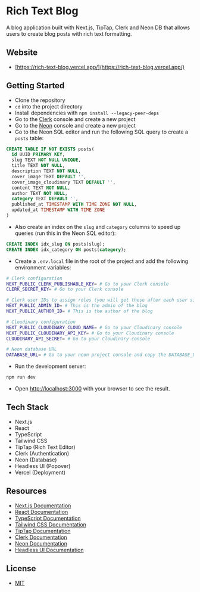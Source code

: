 # Rich Text Blog

A blog application built with Next.js, TipTap, Clerk and Neon DB that allows users to create blog posts with rich text formatting.

## Website

- [https://rich-text-blog.vercel.app/](https://rich-text-blog.vercel.app/)

## Getting Started

- Clone the repository
- `cd` into the project directory
- Install dependencies with `npm install --legacy-peer-deps`
- Go to the [Clerk](https://clerk.dev) console and create a new project
- Go to the [Neon](https://console.neon.tech/app/projects) console and create a new project
- Go to the Neon SQL editor and run the following SQL query to create a `posts` table:

```sql
CREATE TABLE IF NOT EXISTS posts(
  id UUID PRIMARY KEY,
  slug TEXT NOT NULL UNIQUE,
  title TEXT NOT NULL,
  description TEXT NOT NULL,
  cover_image TEXT DEFAULT '',
  cover_image_cloudinary TEXT DEFAULT '',
  content TEXT NOT NULL,
  author TEXT NOT NULL,
  category TEXT DEFAULT '',
  published_at TIMESTAMP WITH TIME ZONE NOT NULL,
  updated_at TIMESTAMP WITH TIME ZONE
)
```

- Also create an index on the `slug` and `category` columns to speed up queries (run this in the Neon SQL editor):

```sql
CREATE INDEX idx_slug ON posts(slug);
CREATE INDEX idx_category ON posts(category);
```

- Create a `.env.local` file in the root of the project and add the following environment variables:

```bash
# Clerk configuration
NEXT_PUBLIC_CLERK_PUBLISHABLE_KEY= # Go to your Clerk console
CLERK_SECRET_KEY= # Go to your Clerk console

# Clerk user IDs to assign roles (you will get these after each user signs up)
NEXT_PUBLIC_ADMIN_ID= # This is the admin of the blog
NEXT_PUBLIC_AUTHOR_ID= # This is the author of the blog

# Cloudinary configuration
NEXT_PUBLIC_CLOUDINARY_CLOUD_NAME= # Go to your Cloudinary console
NEXT_PUBLIC_CLOUDINARY_API_KEY= # Go to your Cloudinary console
CLOUDINARY_API_SECRET= # Go to your Cloudinary console

# Neon database URL
DATABASE_URL= # Go to your neon project console and copy the DATABASE_URL
```

- Run the development server:

```bash
npm run dev
```

- Open [http://localhost:3000](http://localhost:3000) with your browser to see the result.

## Tech Stack

- Next.js
- React
- TypeScript
- Tailwind CSS
- TipTap (Rich Text Editor)
- Clerk (Authentication)
- Neon (Database)
- Headless UI (Popover)
- Vercel (Deployment)

## Resources

- [Next.js Documentation](https://nextjs.org/docs)
- [React Documentation](https://react.dev/)
- [TypeScript Documentation](https://www.typescriptlang.org/docs/)
- [Tailwind CSS Documentation](https://tailwindcss.com/docs)
- [TipTap Documentation](https://www.tiptap.dev/)
- [Clerk Documentation](https://clerk.com/docs)
- [Neon Documentation](https://neon.tech/docs/introduction)
- [Headless UI Documentation](https://headlessui.dev/)

## License

- [MIT](LICENSE.md)
